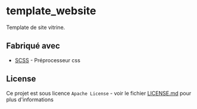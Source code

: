 # template_website

Template de site vitrine.

## Fabriqué avec

* [SCSS](https://sass-lang.com/) - Préprocesseur css

## License

Ce projet est sous licence ``Apache License`` - voir le fichier [LICENSE.md](LICENSE) pour plus d'informations
